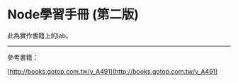 # Node學習手冊 (第二版) #

此為實作書籍上的lab。

---

參考書籍：

[http://books.gotop.com.tw/v_A491](http://books.gotop.com.tw/v_A491)